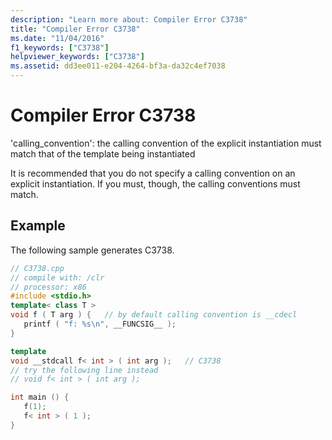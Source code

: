 ```yaml
---
description: "Learn more about: Compiler Error C3738"
title: "Compiler Error C3738"
ms.date: "11/04/2016"
f1_keywords: ["C3738"]
helpviewer_keywords: ["C3738"]
ms.assetid: dd3ee011-e204-4264-bf3a-da32c4ef7038
---
```

# Compiler Error C3738

'calling_convention': the calling convention of the explicit instantiation must match that of the template being instantiated

It is recommended that you do not specify a calling convention on an explicit instantiation. If you must, though, the calling conventions must match.

## Example

The following sample generates C3738.

```cpp
// C3738.cpp
// compile with: /clr
// processor: x86
#include <stdio.h>
template< class T >
void f ( T arg ) {   // by default calling convention is __cdecl
   printf ( "f: %s\n", __FUNCSIG__ );
}

template
void __stdcall f< int > ( int arg );   // C3738
// try the following line instead
// void f< int > ( int arg );

int main () {
   f(1);
   f< int > ( 1 );
}
```
